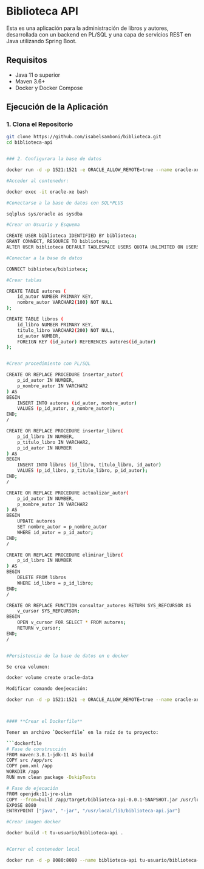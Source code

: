 # Biblioteca API

Esta es una aplicación para la administración de libros y autores, desarrollada con un backend en PL/SQL y una capa de servicios REST en Java utilizando Spring Boot.

## Requisitos

- Java 11 o superior
- Maven 3.6+
- Docker y Docker Compose

## Ejecución de la Aplicación

### 1. Clona el Repositorio

```bash
git clone https://github.com/isabelsamboni/biblioteca.git
cd biblioteca-api


### 2. Configurara la base de datos

docker run -d -p 1521:1521 -e ORACLE_ALLOW_REMOTE=true --name oracle-xe oracleinanutshell/oracle-xe-11g

#Acceder al contenedor:

docker exec -it oracle-xe bash

#Conectarse a la base de datos con SQL*PLUS

sqlplus sys/oracle as sysdba

#Crear un Usuario y Esquema

CREATE USER biblioteca IDENTIFIED BY biblioteca;
GRANT CONNECT, RESOURCE TO biblioteca;
ALTER USER biblioteca DEFAULT TABLESPACE USERS QUOTA UNLIMITED ON USERS;

#Conectar a la base de datos

CONNECT biblioteca/biblioteca;

#Crear tablas

CREATE TABLE autores (
    id_autor NUMBER PRIMARY KEY,
    nombre_autor VARCHAR2(100) NOT NULL
);

CREATE TABLE libros (
    id_libro NUMBER PRIMARY KEY,
    titulo_libro VARCHAR2(200) NOT NULL,
    id_autor NUMBER,
    FOREIGN KEY (id_autor) REFERENCES autores(id_autor)
);


#Crear procedimiento con PL/SQL

CREATE OR REPLACE PROCEDURE insertar_autor(
    p_id_autor IN NUMBER,
    p_nombre_autor IN VARCHAR2
) AS
BEGIN
    INSERT INTO autores (id_autor, nombre_autor)
    VALUES (p_id_autor, p_nombre_autor);
END;
/

CREATE OR REPLACE PROCEDURE insertar_libro(
    p_id_libro IN NUMBER,
    p_titulo_libro IN VARCHAR2,
    p_id_autor IN NUMBER
) AS
BEGIN
    INSERT INTO libros (id_libro, titulo_libro, id_autor)
    VALUES (p_id_libro, p_titulo_libro, p_id_autor);
END;
/

CREATE OR REPLACE PROCEDURE actualizar_autor(
    p_id_autor IN NUMBER,
    p_nombre_autor IN VARCHAR2
) AS
BEGIN
    UPDATE autores
    SET nombre_autor = p_nombre_autor
    WHERE id_autor = p_id_autor;
END;
/

CREATE OR REPLACE PROCEDURE eliminar_libro(
    p_id_libro IN NUMBER
) AS
BEGIN
    DELETE FROM libros
    WHERE id_libro = p_id_libro;
END;
/

CREATE OR REPLACE FUNCTION consultar_autores RETURN SYS_REFCURSOR AS
    v_cursor SYS_REFCURSOR;
BEGIN
    OPEN v_cursor FOR SELECT * FROM autores;
    RETURN v_cursor;
END;
/


#Persistencia de la base de datos en e docker

Se crea volumen:

docker volume create oracle-data

Modificar comando deejecución:

docker run -d -p 1521:1521 -e ORACLE_ALLOW_REMOTE=true --name oracle-xe -v oracle-data:/u01/app/oracle oracleinanutshell/oracle-xe-11g



#### **Crear el Dockerfile**

Tener un archivo `Dockerfile` en la raíz de tu proyecto:

```dockerfile
# Fase de construcción
FROM maven:3.8.1-jdk-11 AS build
COPY src /app/src
COPY pom.xml /app
WORKDIR /app
RUN mvn clean package -DskipTests

# Fase de ejecución
FROM openjdk:11-jre-slim
COPY --from=build /app/target/biblioteca-api-0.0.1-SNAPSHOT.jar /usr/local/lib/biblioteca-api.jar
EXPOSE 8080
ENTRYPOINT ["java", "-jar", "/usr/local/lib/biblioteca-api.jar"]

#Crear imagen docker

docker build -t tu-usuario/biblioteca-api .


#Correr el contenedor local

docker run -d -p 8080:8080 --name biblioteca-api tu-usuario/biblioteca-api




 

